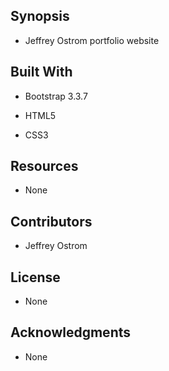 Synopsis
-------------------------------------------------------------------------------------

- Jeffrey Ostrom portfolio website

Built With
-----------------------------------------------------------------------------
- Bootstrap 3.3.7

- HTML5

- CSS3


Resources
-----------------------------------------------------------------------------
- None

Contributors
-----------------------------------------------------------------------------

- Jeffrey Ostrom

License
-----------------------------------------------------------------------------
- None

Acknowledgments
-------------------------------------------------------------------------------------
- None




